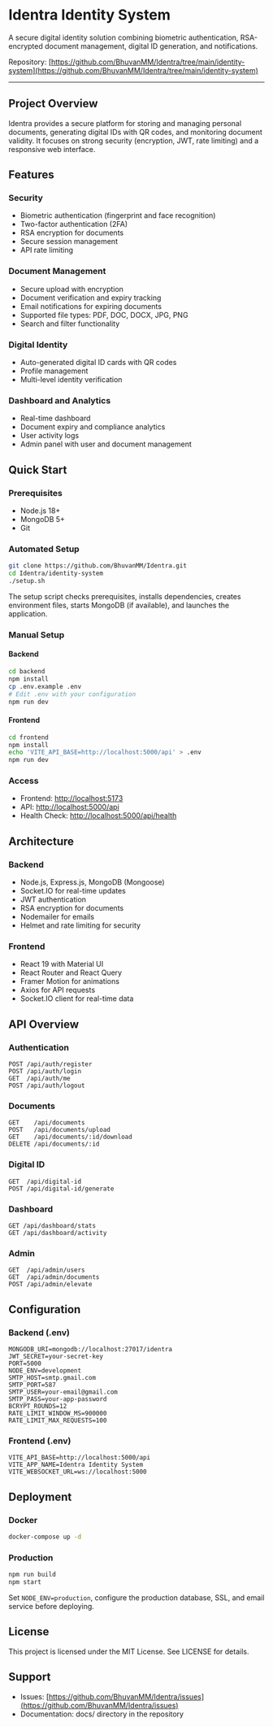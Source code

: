 # Identra Identity System

A secure digital identity solution combining biometric authentication, RSA-encrypted document management, digital ID generation, and notifications.

Repository: [https://github.com/BhuvanMM/Identra/tree/main/identity-system](https://github.com/BhuvanMM/Identra/tree/main/identity-system)

---

## Project Overview

Identra provides a secure platform for storing and managing personal documents, generating digital IDs with QR codes, and monitoring document validity. It focuses on strong security (encryption, JWT, rate limiting) and a responsive web interface.

## Features

### Security

* Biometric authentication (fingerprint and face recognition)
* Two-factor authentication (2FA)
* RSA encryption for documents
* Secure session management
* API rate limiting

### Document Management

* Secure upload with encryption
* Document verification and expiry tracking
* Email notifications for expiring documents
* Supported file types: PDF, DOC, DOCX, JPG, PNG
* Search and filter functionality

### Digital Identity

* Auto-generated digital ID cards with QR codes
* Profile management
* Multi-level identity verification

### Dashboard and Analytics

* Real-time dashboard
* Document expiry and compliance analytics
* User activity logs
* Admin panel with user and document management

## Quick Start

### Prerequisites

* Node.js 18+
* MongoDB 5+
* Git

### Automated Setup

```bash
git clone https://github.com/BhuvanMM/Identra.git
cd Identra/identity-system
./setup.sh
```

The setup script checks prerequisites, installs dependencies, creates environment files, starts MongoDB (if available), and launches the application.

### Manual Setup

#### Backend

```bash
cd backend
npm install
cp .env.example .env
# Edit .env with your configuration
npm run dev
```

#### Frontend

```bash
cd frontend
npm install
echo 'VITE_API_BASE=http://localhost:5000/api' > .env
npm run dev
```

### Access

* Frontend: [http://localhost:5173](http://localhost:5173)
* API: [http://localhost:5000/api](http://localhost:5000/api)
* Health Check: [http://localhost:5000/api/health](http://localhost:5000/api/health)

## Architecture

### Backend

* Node.js, Express.js, MongoDB (Mongoose)
* Socket.IO for real-time updates
* JWT authentication
* RSA encryption for documents
* Nodemailer for emails
* Helmet and rate limiting for security

### Frontend

* React 19 with Material UI
* React Router and React Query
* Framer Motion for animations
* Axios for API requests
* Socket.IO client for real-time data

## API Overview

### Authentication

```
POST /api/auth/register
POST /api/auth/login
GET  /api/auth/me
POST /api/auth/logout
```

### Documents

```
GET    /api/documents
POST   /api/documents/upload
GET    /api/documents/:id/download
DELETE /api/documents/:id
```

### Digital ID

```
GET  /api/digital-id
POST /api/digital-id/generate
```

### Dashboard

```
GET /api/dashboard/stats
GET /api/dashboard/activity
```

### Admin

```
GET  /api/admin/users
GET  /api/admin/documents
POST /api/admin/elevate
```

## Configuration

### Backend (.env)

```env
MONGODB_URI=mongodb://localhost:27017/identra
JWT_SECRET=your-secret-key
PORT=5000
NODE_ENV=development
SMTP_HOST=smtp.gmail.com
SMTP_PORT=587
SMTP_USER=your-email@gmail.com
SMTP_PASS=your-app-password
BCRYPT_ROUNDS=12
RATE_LIMIT_WINDOW_MS=900000
RATE_LIMIT_MAX_REQUESTS=100
```

### Frontend (.env)

```env
VITE_API_BASE=http://localhost:5000/api
VITE_APP_NAME=Identra Identity System
VITE_WEBSOCKET_URL=ws://localhost:5000
```

## Deployment

### Docker

```bash
docker-compose up -d
```

### Production

```bash
npm run build
npm start
```

Set `NODE_ENV=production`, configure the production database, SSL, and email service before deploying.

## License

This project is licensed under the MIT License. See LICENSE for details.

## Support

* Issues: [https://github.com/BhuvanMM/Identra/issues](https://github.com/BhuvanMM/Identra/issues)
* Documentation: docs/ directory in the repository
